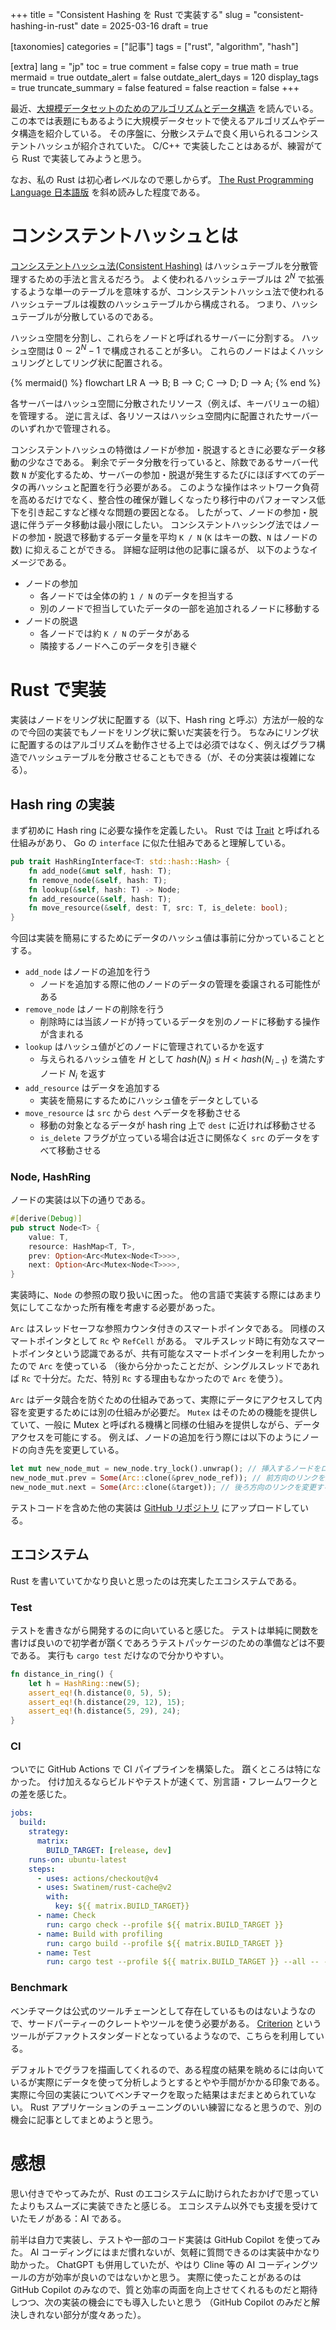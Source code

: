 +++
title = "Consistent Hashing を Rust で実装する"
slug = "consistent-hashing-in-rust"
date = 2025-03-16
draft = true

[taxonomies]
categories = ["記事"]
tags = ["rust", "algorithm", "hash"]

[extra]
lang = "jp"
toc = true
comment = false
copy = true
math = true
mermaid = true
outdate_alert = false
outdate_alert_days = 120
display_tags = true
truncate_summary = false
featured = false
reaction = false
+++

最近、[大規模データセットのためのアルゴリズムとデータ構造](https://book.mynavi.jp/ec/products/detail/id=143918) を読んでいる。
この本では表題にもあるように大規模データセットで使えるアルゴリズムやデータ構造を紹介している。
その序盤に、分散システムで良く用いられるコンシステントハッシュが紹介されていた。
C/C++ で実装したことはあるが、練習がてら Rust で実装してみようと思う。

なお、私の Rust は初心者レベルなので悪しからず。
[The Rust Programming Language 日本語版](https://doc.rust-jp.rs/book-ja/) を斜め読みした程度である。

# コンシステントハッシュとは

[コンシステントハッシュ法(Consistent Hashing)](https://en.wikipedia.org/wiki/Consistent_hashing) はハッシュテーブルを分散管理するための手法と言えるだろう。
よく使われるハッシュテーブルは $2^N$ で拡張するような単一のテーブルを意味するが、コンシステントハッシュ法で使われるハッシュテーブルは複数のハッシュテーブルから構成される。
つまり、ハッシュテーブルが分散しているのである。

ハッシュ空間を分割し、これらをノードと呼ばれるサーバーに分割する。
ハッシュ空間は $0 \sim 2^N - 1$ で構成されることが多い。
これらのノードはよくハッシュリングとしてリング状に配置される。


{% mermaid() %}
flowchart LR
    A --> B;
    B --> C;
    C --> D;
    D --> A;
{% end %}

各サーバーはハッシュ空間に分散されたリソース（例えば、キーバリューの組）を管理する。
逆に言えば、各リソースはハッシュ空間内に配置されたサーバーのいずれかで管理される。

コンシステントハッシュの特徴はノードが参加・脱退するときに必要なデータ移動の少なさである。
剰余でデータ分散を行っていると、除数であるサーバー代数 `N` が変化するため、サーバーの参加・脱退が発生するたびにほぼすべてのデータの再ハッシュと配置を行う必要がある。
このような操作はネットワーク負荷を高めるだけでなく、整合性の確保が難しくなったり移行中のパフォーマンス低下を引き起こすなど様々な問題の要因となる。
したがって、ノードの参加・脱退に伴うデータ移動は最小限にしたい。
コンシステントハッシング法ではノードの参加・脱退で移動するデータ量を平均 `K / N` (`K` はキーの数、`N` はノードの数) に抑えることができる。
詳細な証明は他の記事に譲るが、 以下のようなイメージである。
- ノードの参加
    - 各ノードでは全体の約 `1 / N` のデータを担当する
    - 別のノードで担当していたデータの一部を追加されるノードに移動する
- ノードの脱退
    - 各ノードでは約 `K / N` のデータがある
    - 隣接するノードへこのデータを引き継ぐ

# Rust で実装

実装はノードをリング状に配置する（以下、Hash ring と呼ぶ）方法が一般的なので今回の実装でもノードをリング状に繋いだ実装を行う。
ちなみにリング状に配置するのはアルゴリズムを動作させる上では必須ではなく、例えばグラフ構造でハッシュテーブルを分散させることもできる（が、その分実装は複雑になる）。

## Hash ring の実装

まず初めに Hash ring に必要な操作を定義したい。
Rust では [Trait](https://doc.rust-jp.rs/book-ja/ch10-02-traits.html) と呼ばれる仕組みがあり、 Go の `interface` に似た仕組みであると理解している。

```rust
pub trait HashRingInterface<T: std::hash::Hash> {
    fn add_node(&mut self, hash: T);
    fn remove_node(&self, hash: T);
    fn lookup(&self, hash: T) -> Node;
    fn add_resource(&self, hash: T);
    fn move_resource(&self, dest: T, src: T, is_delete: bool);
}
```

今回は実装を簡易にするためにデータのハッシュ値は事前に分かっていることとする。
- `add_node` はノードの追加を行う
    - ノードを追加する際に他のノードのデータの管理を委譲される可能性がある
- `remove_node` はノードの削除を行う
    - 削除時には当該ノードが持っているデータを別のノードに移動する操作が含まれる
- `lookup` はハッシュ値がどのノードに管理されているかを返す
    - 与えられるハッシュ値を $H$ として $hash(N_{i}) \le H < hash(N_{i-1})$ を満たすノード $N_{i}$ を返す
- `add_resource` はデータを追加する
    - 実装を簡易にするためにハッシュ値をデータとしている
- `move_resource` は `src` から `dest` へデータを移動させる
    - 移動の対象となるデータが hash ring 上で `dest` に近ければ移動させる
    - `is_delete` フラグが立っている場合は近さに関係なく `src` のデータをすべて移動させる

### Node, HashRing

ノードの実装は以下の通りである。

```rust
#[derive(Debug)]
pub struct Node<T> {
    value: T,
    resource: HashMap<T, T>,
    prev: Option<Arc<Mutex<Node<T>>>>,
    next: Option<Arc<Mutex<Node<T>>>>,
}
```

実装時に、`Node` の参照の取り扱いに困った。
他の言語で実装する際にはあまり気にしてこなかった所有権を考慮する必要があった。

`Arc` はスレッドセーフな参照カウンタ付きのスマートポインタである。
同様のスマートポインタとして `Rc` や `RefCell` がある。
マルチスレッド時に有効なスマートポインタという認識であるが、共有可能なスマートポインターを利用したかったので `Arc` を使っている
（後から分かったことだが、シングルスレッドであれば `Rc` で十分だ。ただ、特別 `Rc` する理由もなかったので `Arc` を使う）。

`Arc` はデータ競合を防ぐための仕組みであって、実際にデータにアクセスして内容を変更するためには別の仕組みが必要だ。
`Mutex` はそのための機能を提供していて、一般に Mutex と呼ばれる機構と同様の仕組みを提供しながら、データアクセスを可能にする。
例えば、ノードの追加を行う際には以下のようにノードの向き先を変更している。

```rust
let mut new_node_mut = new_node.try_lock().unwrap(); // 挿入するノードをロック、データ操作が可能になる
new_node_mut.prev = Some(Arc::clone(&prev_node_ref)); // 前方向のリンクを変更する
new_node_mut.next = Some(Arc::clone(&target)); // 後ろ方向のリンクを変更する
```

テストコードを含めた他の実装は [GitHub リポジトリ](https://github.com/donkomura/hash_bench/blob/main/src/hash_ring.rs) にアップロードしている。

## エコシステム

Rust を書いていてかなり良いと思ったのは充実したエコシステムである。

### Test

テストを書きながら開発するのに向いていると感じた。
テストは単純に関数を書けば良いので初学者が躓くであろうテストパッケージのための準備などは不要である。
実行も `cargo test` だけなので分かりやすい。

```rust
fn distance_in_ring() {
    let h = HashRing::new(5);
    assert_eq!(h.distance(0, 5), 5);
    assert_eq!(h.distance(29, 12), 15);
    assert_eq!(h.distance(5, 29), 24);
}
```

### CI

ついでに GitHub Actions で CI パイプラインを構築した。
躓くところは特になかった。
付け加えるならビルドやテストが速くて、別言語・フレームワークとの差を感じた。

```yaml
jobs:
  build:
    strategy:
      matrix:
        BUILD_TARGET: [release, dev]
    runs-on: ubuntu-latest
    steps:
      - uses: actions/checkout@v4
      - uses: Swatinem/rust-cache@v2
        with:
          key: ${{ matrix.BUILD_TARGET}}
      - name: Check
        run: cargo check --profile ${{ matrix.BUILD_TARGET }}
      - name: Build with profiling
        run: cargo build --profile ${{ matrix.BUILD_TARGET }}
      - name: Test
        run: cargo test --profile ${{ matrix.BUILD_TARGET }} --all -- --nocapture
```

### Benchmark

ベンチマークは公式のツールチェーンとして存在しているものはないようなので、サードパーティーのクレートやツールを使う必要がある。
[Criterion](https://github.com/bheisler/criterion.rs) というツールがデファクトスタンダードとなっているようなので、こちらを利用している。

デフォルトでグラフを描画してくれるので、ある程度の結果を眺めるには向いているが実際にデータを使って分析しようとするとやや手間がかかる印象である。
実際に今回の実装についてベンチマークを取った結果はまだまとめられていない。
Rust アプリケーションのチューニングのいい練習になると思うので、別の機会に記事としてまとめようと思う。

# 感想

思い付きでやってみたが、Rust のエコシステムに助けられたおかげで思っていたよりもスムーズに実装できたと感じる。
エコシステム以外でも支援を受けていたモノがある：AI である。

前半は自力で実装し、テストや一部のコード実装は GitHub Copilot を使ってみた。
AI コーディングにはまだ慣れないが、気軽に質問できるのは実装中かなり助かった。
ChatGPT も併用していたが、やはり Cline 等の AI コーディングツールの方が効率が良いのではないかと思う。
実際に使ったことがあるのは GitHub Copilot のみなので、質と効率の両面を向上させてくれるものだと期待しつつ、次の実装の機会にでも導入したいと思う
（GitHub Copilot のみだと解決しきれない部分が度々あった）。